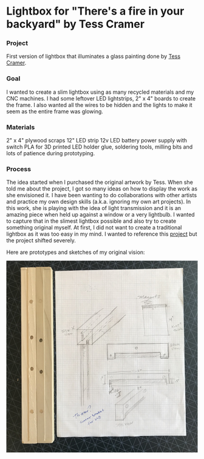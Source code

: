 # Lightbox for "There's a fire in your backyard" by Tess Cramer

### Project 

First version of lightbox that illuminates a glass painting done by [Tess Cramer](https://www.instagram.com/tessctess/).

### Goal

I wanted to create a slim lightbox using as many recycled materials and my CNC machines. I had some leftover LED lightstrips, 2" x 4" boards to create the frame. I also wanted all the wires to be hidden and the lights to make it seem as the entire frame was glowing. 

### Materials

2" x 4" plywood scraps
12" LED strip
12v LED battery power supply with switch
PLA for 3D printed LED holder
glue, soldering tools, milling bits and lots of patience during prototyping.

### Process

The idea started when I purchased the original artwork by Tess. When she told me about the project, I got so many ideas on how to display the work as she envisioned it. I have been wanting to do collaborations with other artists and practice my own design skills (a.k.a. ignoring my own art projects). In this work, she is playing with the idea of light transmission and it is an amazing piece when held up against a window or a very lightbulb. I wanted to capture that in the slimest lightbox possible and also try to create something original myself. At first, I did not want to create a traditional lightbox as it was too easy in my mind. I wanted to reference this [project](https://www.inventables.com/projects/cherry-wooden-picture-frame) but the project shifted severely.

Here are prototypes and sketches of my original vision: 

![Prototype sketches](p-images/protosketches.jpg)

